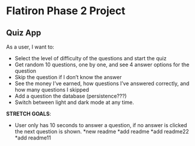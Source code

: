 # Flatiron Phase 2 Project

## Quiz App

As a user, I want to:

* Select the level of difficulty of the questions and start the quiz
* Get random 10 questions, one by one, and see 4 answer options for the question
* Skip the question if I don’t know the answer
* See the money I’ve earned, how questions I’ve answered correctly, and how many questions I skipped
* Add a question the database (persistence???)
* Switch between light and dark mode at any time.

**STRETCH GOALS**:
* User only has 10 seconds to answer a question, if no answer is clicked the next question is shown.
*new readme
*add readme
*add readme22
*add readme11

